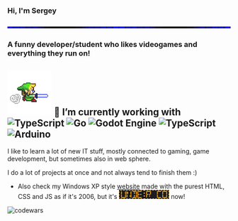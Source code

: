 ### Hi, I'm Sergey 

![](https://github.com/fagirton/fagirton/raw/main/img/line.gif)

### A funny developer/student who likes videogames and everything they run on! 
![](https://github.com/fagirton/fagirton/raw/main/img/link-run.gif)
 🔭 I’m currently working with ![TypeScript](https://img.shields.io/badge/typescript-%23007ACC.svg?style=plastic&logo=typescript&logoColor=white) ![Go](https://img.shields.io/badge/go-%2300ADD8.svg?style=plastic&logo=go&logoColor=white) ![Godot Engine](https://img.shields.io/badge/GODOT-%23FFFFFF.svg?style=plastic&logo=godot-engine) ![TypeScript](https://img.shields.io/badge/GLSL-%230099FF.svg?style=plastic&logo=opengl&logoColor=white) ![Arduino](https://img.shields.io/badge/-Arduino-00979D?style=plastic&logo=Arduino&logoColor=white)
---
I like to learn a lot of new IT stuff, mostly connected to gaming, game development, but sometimes also in web sphere.

I do a lot of projects at once and not always tend to finish them :)

- Also check my Windows XP style [website](https://fagirton.github.io/) made with the purest HTML, CSS and JS as if it's 2006, but it's  <img alt="under construction" src="https://github.com/fagirton/fagirton/raw/main/img/undercon2.gif" height=20><img alt="under construction" src="https://github.com/fagirton/fagirton/raw/main/img/undercon2-2.gif" height=20> now!

![codewars](https://www.codewars.com/users/fagirton/badges/large)
<!--
**fagirton/fagirton** is a ✨ _special_ ✨ repository because its `README.md` (this file) appears on your GitHub profile.

Here are some ideas to get you started:


- 🌱 I’m currently learning ...
- 👯 I’m looking to collaborate on ...
- 🤔 I’m looking for help with ...
- 💬 Ask me about ...
- 📫 How to reach me: ...
- 😄 Pronouns: ...
- ⚡ Fun fact: ...
-->
